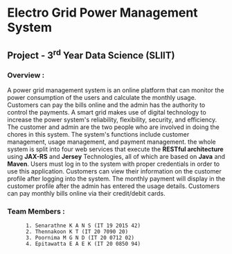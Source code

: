 # Electro Grid Power Management System
## Project - 3<sup>rd</sup> Year Data Science (SLIIT)
### Overview :
A power grid management system is an online platform that can monitor the power consumption of the users and calculate the monthly usage. Customers can pay the bills online and the admin has the authority to control the payments. A smart grid makes use of digital technology to increase the power system's reliability, flexibility, security, and efficiency. The customer and admin are the two people who are involved in doing the chores in this system. The system's functions include customer management, usage management, and payment management. the whole system is split into four web services that execute the **RESTful architecture** using **JAX-RS** and **Jersey** Technologies, all of which are based on **Java** and **Maven**. Users must log in to the system with proper credentials in order to use this application. Customers can view their information on the customer profile after logging into the system. The monthly payment will display in the customer profile after the admin has entered the usage details. Customers can pay monthly bills online via their credit/debit cards.

### Team Members :

          1. Senarathne K A N S (IT 19 2015 42)
          2. Thennakoon K T (IT 20 7090 20)
          3. Poornima M G N D (IT 20 0712 02)
          4. Epitawatta E A E K (IT 20 0850 94)
